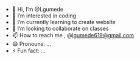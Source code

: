 - 👋 Hi, I’m @Lgumede
- 👀 I’m interested in coding 
- 🌱 I’m currently learning to create website 
- 💞️ I’m looking to collaborate on classes 
- 📫 How to reach me , @lgumede619@gmail.com 
- 😄 Pronouns: ...
- ⚡ Fun fact: ...

<!---
Lgumede/Lgumede is a ✨ special ✨ repository because its `README.md` (this file) appears on your GitHub profile.
You can click the Preview link to take a look at your changes.
--->
